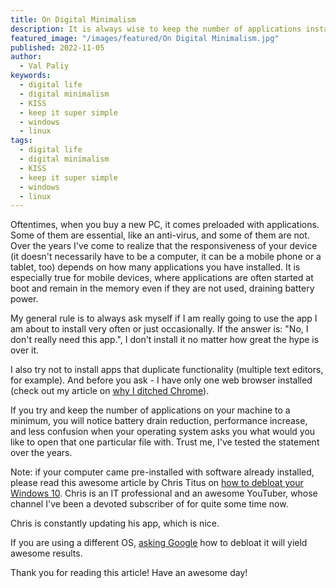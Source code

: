 ```yaml
---
title: On Digital Minimalism
description: It is always wise to keep the number of applications installed on your device at a minimum.
featured_image: "/images/featured/On Digital Minimalism.jpg"
published: 2022-11-05
author:
  - Val Paliy
keywords:
  - digital life
  - digital minimalism
  - KISS
  - keep it super simple
  - windows
  - linux
tags:
  - digital life
  - digital minimalism
  - KISS
  - keep it super simple
  - windows
  - linux
---
```


Oftentimes, when you buy a new PC, it comes preloaded with applications. Some of them are essential, like an anti-virus, and some of them are not. Over the years I've come to realize that the responsiveness of your device (it doesn't necessarily have to be a computer, it can be a mobile phone or a tablet, too) depends on how many applications you have installed. It is especially true for mobile devices, where applications are often started at boot and remain in the memory even if they are not used, draining battery power.

My general rule is to always ask myself if I am really going to use the app I am about to install very often or just occasionally. If the answer is: "No, I don't really need this app.", I don't install it no matter how great the hype is over it.

I also try not to install apps that duplicate functionality (multiple text editors, for example). And before you ask - I have only one web browser installed (check out my article on [why I ditched Chrome](https://valticus.pro/posts/it-is-time-to-ditch-google-chrome)).

If you try and keep the number of applications on your machine to a minimum, you will notice battery drain reduction, performance increase, and less confusion when your operating system asks you what would you like to open that one particular file with. Trust me, I've tested the statement over the years.

Note: if your computer came pre-installed with software already installed, please read this awesome article by Chris Titus on [how to debloat your Windows 10](https://christitus.com/debloat-windows-10-2020/). Chris is an IT professional and an awesome YouTuber, whose channel I've been a devoted subscriber of for quite some time now.

Chris is constantly updating his app, which is nice.

If you are using a different OS, [asking Google](https://www.google.com/search?q=de-bloat+your+windows+PC&oq=de-bloat+your+windows+PC&aqs=edge..69i57.9865j0j1&sourceid=chrome&ie=UTF-8) how to debloat it will yield awesome results.

Thank you for reading this article! Have an awesome day!
